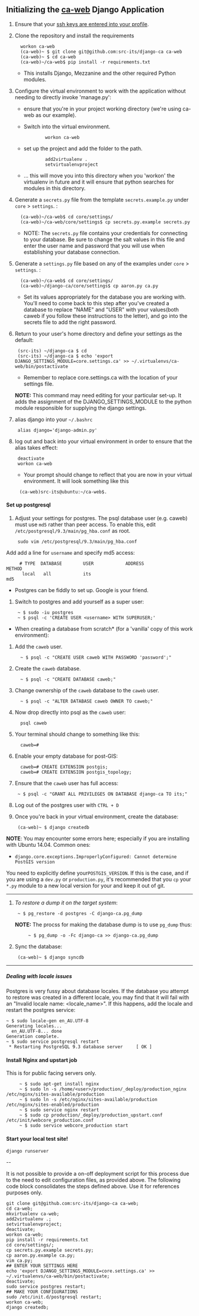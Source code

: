 ## Initializing the [ca-web](https://github.com/src-its/django-ca) Django Application

1. Ensure that your [ssh keys are entered into your profile](/content/git_ssh-setup.md).

1. Clone the repository and install the requirements

         workon ca-web
         (ca-web)~ $ git clone git@github.com:src-its/django-ca ca-web
         (ca-web)~ $ cd ca-web
         (ca-web)~/ca-web$ pip install -r requirements.txt

    - This installs Django, Mezzanine and the other required Python modules.

1. Configure the virtual environment to work with the application without needing to directly invoke 'manage.py':

   - ensure that you're in your project working directory (we're using ca-web as our example).

   - Switch into the virtual environment.

                 workon ca-web

   - set up the project and add the folder to the path.

                 add2virtualenv .
                 setvirtualenvproject

   - ... this will move you into this directory when you 'workon' the virtualenv in future and it will ensure that python searches for modules in this directory.

1. Generate a `secrets.py` file from the template `secrets.example.py` under `core` > `settings`. :

         (ca-web)~/ca-web$ cd core/settings/
         (ca-web)~/ca-web/core/settings$ cp secrets.py.example secrets.py

    - NOTE: The `secrets.py` file contains your credentials for connecting to your database.  Be sure to change the salt values in this file and enter the user name and password that you will use when establishing your database connection.

1. Generate a `settings.py` file based on any of the examples under `core` > `settings`. :

         (ca-web)~/ca-web$ cd core/settings/
         (ca-web)~/django-ca/core/settings$ cp aaron.py ca.py

    - Set its values appropriately for the database you are working with. You'll need to come back to this step after you've created a database to replace "NAME" and "USER" with your values(both caweb if you follow these instructions to the letter), and go into the secrets file to add the right password.

1. Return to your user's home directory and define your settings as the default:

        (src-its) ~/django-ca $ cd
        (src-its) ~/django-ca $ echo 'export DJANGO_SETTINGS_MODULE=core.settings.ca' >> ~/.virtualenvs/ca-web/bin/postactivate

   -  Remember to replace core.settings.ca with the location of your settings file. 

   **NOTE:** This command may need editing for your particular set-up. It adds the assignment of the DJANGO_SETTINGS_MODULE to the python module responsible for supplying the django settings.

1. alias django into your `~/.bashrc`

        alias django='django-admin.py'

1. log out and back into your virtual environment in order to ensure that the alias takes effect:

        deactivate
        workon ca-web

    - Your prompt should change to reflect that you are now in your virtual environment. It will look something like this

```
     (ca-web)src-its@ubuntu:~/ca-web$.

```


#### Set up postgresql

1. Adjust your settings for postgres. The psql database user (e.g. caweb) must use `md5` rather than peer access. To enable this, edit `/etc/postgresql/9.3/main/pg_hba.conf` as root.

        sudo vim /etc/postgresql/9.3/main/pg_hba.conf

Add add a line for `username` and specify md5 access:

```
     # TYPE  DATABASE        USER            ADDRESS                 METHOD
      local   all            its                                     md5
```

   - Postgres can be fiddly to set up. Google is your friend.

1. Switch to postgres and add yourself as a super user:

        ~ $ sudo -iu postgres
        ~ $ psql -c 'CREATE USER <username> WITH SUPERUSER;'

* When creating a database from scratch* (for a 'vanilla' copy of this work environment):

1. Add the `caweb` user.

         ~ $ psql -c "CREATE USER caweb WITH PASSWORD 'password';"

1. Create the `caweb` database.

         ~ $ psql -c "CREATE DATABASE caweb;"

1. Change ownership of the `caweb` database to the `caweb` user.

         ~ $ psql -c "ALTER DATABASE caweb OWNER TO caweb;"

1. Now drop directly into psql as the `caweb` user:

         psql caweb

1. Your terminal should change to something like this:

         caweb=#

1. Enable your empty database for post-GIS:

         caweb=# CREATE EXTENSION postgis;
         caweb=# CREATE EXTENSION postgis_topology;


1. Ensure that the `caweb` user has full access:

        ~ $ psql -c "GRANT ALL PRIVILEGES ON DATABASE django-ca TO its;"

1. Log out of the postgres user with `CTRL + D`

1. Once you're back in your virtual environment, create the database:

        (ca-web)~ $ django createdb


**NOTE**: You may encounter some errors here; especially if you are installing with Ubuntu 14.04. Common ones:
   * `django.core.exceptions.ImproperlyConfigured: Cannot determine PostGIS version`

   You need to explicitly define your`POSTGIS_VERSION`. If this is the case, and if you are using a `dev.py` or `production.py`, it's recommended that you `cp` your `*.py` module to a new local version for your and keep it out of git.  


---

1. *To restore a dump it on the target system*:

        ~ $ pg_restore -d postgres -C django-ca.pg_dump
   **NOTE:** The procss for making the database dump is to use `pg_dump` thus:

            ~ $ pg_dump -o -Fc django-ca >> django-ca.pg_dump

1. Sync the database:

        (ca-web)~ $ django syncdb
---



##### Dealing with locale issues

Postgres is very fussy about database locales. If the database you attempt to restore was created in a different locale, you may find that it will fail with an "Invalid locale name: <locale_name>". If this happens, add the locale and restart the postgres service:

    ~ $ sudo locale-gen en_AU.UTF-8
    Generating locales...
      en_AU.UTF-8... done
    Generation complete.
    ~ $ sudo service postgresql restart
     * Restarting PostgreSQL 9.3 database server     [ OK ]

#### Install Nginx and upstart job

This is for public facing servers only.

         ~ $ sudo apt-get install nginx
         ~ $ sudo ln -s /home/<user>/production/_deploy/production_nginx /etc/nginx/sites-available/production
         ~ $ sudo ln -s /etc/nginx/sites-available/production /etc/nginx/sites-enabled/production
         ~ $ sudo service nginx restart
         ~ $ sudo cp production/_deploy/production_upstart.conf /etc/init/webcore_production.conf
         ~ $ sudo service webcore_production start

#### Start your local test site!

    django runserver

--

It is not possible to provide a on-off deployment script for this process due to the need to edit configuration files, as provided above.  The following code block consolidates the steps defined above.  Use it for references purposes only.

```
git clone git@github.com:src-its/django-ca ca-web;
cd ca-web;
mkvirtualenv ca-web;
add2virtualenv .;
setvirtualenvproject;
deactivate;
workon ca-web;
pip install -r requirements.txt
cd core/settings/;
cp secrets.py.example secrets.py;
cp aaron.py.example ca.py;
vim ca.py;
## ENTER YOUR SETTINGS HERE
echo 'export DJANGO_SETTINGS_MODULE=core.settings.ca' >> ~/.virtualenvs/ca-web/bin/postactivate;
deactivate;
sudo service postgres restart;
## MAKE YOUR CONFIGURATIONS
sudo /etc/init.d/postgresql restart;
workon ca-web;
django createdb;
```
